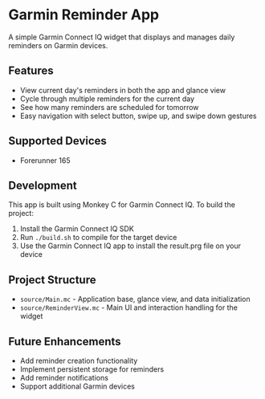# Garmin Reminder App

A simple Garmin Connect IQ widget that displays and manages daily reminders on Garmin devices.

## Features

- View current day's reminders in both the app and glance view
- Cycle through multiple reminders for the current day
- See how many reminders are scheduled for tomorrow
- Easy navigation with select button, swipe up, and swipe down gestures

## Supported Devices

- Forerunner 165

## Development

This app is built using Monkey C for Garmin Connect IQ. To build the project:

1. Install the Garmin Connect IQ SDK
2. Run `./build.sh` to compile for the target device
3. Use the Garmin Connect IQ app to install the result.prg file on your device

## Project Structure

- `source/Main.mc` - Application base, glance view, and data initialization
- `source/ReminderView.mc` - Main UI and interaction handling for the widget

## Future Enhancements

- Add reminder creation functionality
- Implement persistent storage for reminders
- Add reminder notifications
- Support additional Garmin devices
